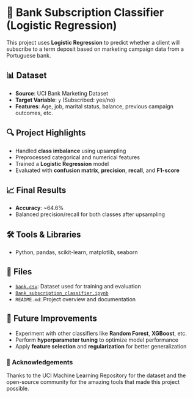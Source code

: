 # 💼 Bank Subscription Classifier (Logistic Regression)

This project uses **Logistic Regression** to predict whether a client will subscribe to a term deposit based on marketing campaign data from a Portuguese bank.

## 📊 Dataset
- **Source**: UCI Bank Marketing Dataset
- **Target Variable**: `y` (Subscribed: yes/no)
- **Features**: Age, job, marital status, balance, previous campaign outcomes, etc.

## 🔍 Project Highlights
- Handled **class imbalance** using upsampling
- Preprocessed categorical and numerical features
- Trained a **Logistic Regression** model
- Evaluated with **confusion matrix**, **precision**, **recall**, and **F1-score**

## 📈 Final Results
- **Accuracy**: ~64.6%
- Balanced precision/recall for both classes after upsampling

## 🛠️ Tools & Libraries
- Python, pandas, scikit-learn, matplotlib, seaborn

## 📁 Files

- [`bank.csv`](https://github.com/Nikhilverma-codes/Data_Verse/blob/main/Bank_subscription_predictor_project/bank.csv): Dataset used for training and evaluation  
- [`Bank_subscription_classifier.ipynb`](https://github.com/Nikhilverma-codes/Data_Verse/blob/main/Bank_subscription_predictor_project/Bank_subscription_classifier_project.ipynb)  
- `README.md`: Project overview and documentation

## 📌 Future Improvements

- Experiment with other classifiers like **Random Forest**, **XGBoost**, etc.  
- Perform **hyperparameter tuning** to optimize model performance  
- Apply **feature selection** and **regularization** for better generalization

### 🙏 Acknowledgements

Thanks to the UCI Machine Learning Repository for the dataset and the open-source community for the amazing tools that made this project possible.
